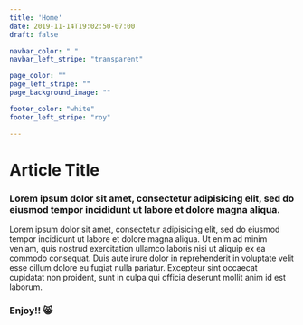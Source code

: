 ```yaml
---
title: 'Home'
date: 2019-11-14T19:02:50-07:00
draft: false

navbar_color: " "
navbar_left_stripe: "transparent"

page_color: ""
page_left_stripe: ""
page_background_image: ""

footer_color: "white"
footer_left_stripe: "roy"

---
```




# Article Title

### Lorem ipsum dolor sit amet, consectetur adipisicing elit, sed do eiusmod tempor incididunt ut labore et dolore magna aliqua.


 Lorem ipsum dolor sit amet, consectetur adipisicing elit, sed do eiusmod tempor incididunt ut labore et dolore magna aliqua. Ut enim ad minim veniam, quis nostrud exercitation ullamco laboris nisi ut aliquip ex ea commodo consequat. Duis aute irure dolor in reprehenderit in voluptate velit esse cillum dolore eu fugiat nulla pariatur. Excepteur sint occaecat cupidatat non proident, sunt in culpa qui officia deserunt mollit anim id est laborum.

### Enjoy!! 😸
